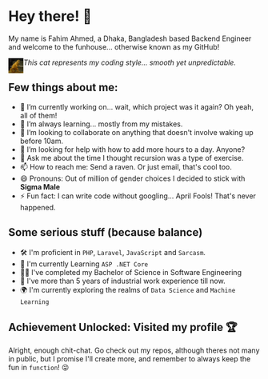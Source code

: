 # Hey there! 🚀 

My name is Fahim Ahmed, a Dhaka, Bangladesh based Backend Engineer and welcome to the funhouse... otherwise known as my GitHub!

<img align="left" alt="Twerk your booty" width="30px" src="sexy-cat-dance.gif" />  *This cat represents my coding style... smooth yet unpredictable.*

## Few things about me:

- 🔭 I’m currently working on... wait, which project was it again? Oh yeah, all of them!
- 🌱 I’m always learning... mostly from my mistakes.
- 👯 I’m looking to collaborate on anything that doesn't involve waking up before 10am.
- 🤔 I’m looking for help with how to add more hours to a day. Anyone?
- 💬 Ask me about the time I thought recursion was a type of exercise.
- 📫 How to reach me: Send a raven. Or just email, that's cool too.
- 😄 Pronouns: Out of million of gender choices I decided to stick with **Sigma Male** 
- ⚡ Fun fact: I can write code without googling... April Fools! That's never happened.

## Some serious stuff (because balance)

- 🛠️ I'm proficient in `PHP`, `Laravel`, `JavaScript` and `Sarcasm`.
- 📖 I'm currently Learning `ASP .NET Core` 
- 👨‍🎓 I've completed my Bachelor of Science in Software Engineering
- 💼 I've more than 5 years of industrial work experience till now.
- 🌍 I'm currently exploring the realms of `Data Science` and `Machine Learning` 

## Achievement Unlocked: Visited my profile 🏆

Alright, enough chit-chat. Go check out my repos, although theres not many in public, but I promise I'll create more, and remember to always keep the fun in `function`! 😜

